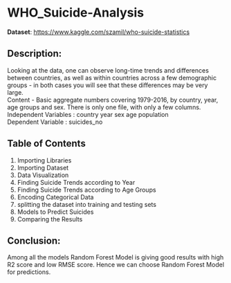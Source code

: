 # WHO_Suicide-Analysis  
**Dataset**: https://www.kaggle.com/szamil/who-suicide-statistics  
## Description:
Looking at the data, one can observe long-time trends and differences between countries, as well as within countries across a few demographic groups - in both cases you will see that these differences may be very large.  
Content - Basic aggregate numbers covering 1979-2016, by country, year, age groups and sex. There is only one file, with only a few columns.  
Independent Variables : country	year sex	age	population  
Dependent Variable : suicides_no  

## Table of Contents
1) Importing Libraries  
2) Importing Dataset  
3) Data Visualization    
4) Finding Suicide Trends according to Year  
5) Finding Suicide Trends according to Age Groups  
6) Encoding Categorical Data  
7) splitting the dataset into training and testing sets  
8) Models to Predict Suicides  
9) Comparing the Results  

## Conclusion:
Among all the models Random Forest Model is giving good results with high R2 score and low RMSE score. Hence we can choose Random Forest Model for predictions.


